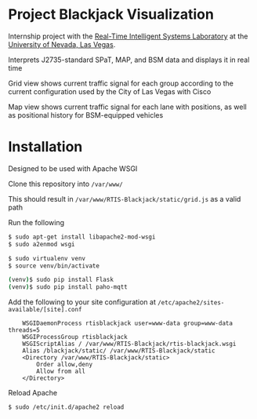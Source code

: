 # Project Blackjack Visualization
Internship project with the [Real-Time Intelligent Systems Laboratory](http://rtis.oit.unlv.edu/) at the [University of Nevada, Las Vegas](https://www.unlv.edu/).

Interprets J2735-standard SPaT, MAP, and BSM data and displays it in real time

Grid view shows current traffic signal for each group according to the current configuration used by the City of Las Vegas with Cisco

Map view shows current traffic signal for each lane with positions, as well as positional history for BSM-equipped vehicles

# Installation
Designed to be used with Apache WSGI

Clone this repository into `/var/www/`

This should result in `/var/www/RTIS-Blackjack/static/grid.js` as a valid path

Run the following
```bash
$ sudo apt-get install libapache2-mod-wsgi
$ sudo a2enmod wsgi

$ sudo virtualenv venv
$ source venv/bin/activate

(venv)$ sudo pip install Flask
(venv)$ sudo pip install paho-mqtt
```

Add the following to your site configuration at `/etc/apache2/sites-available/[site].conf`
```
    WSGIDaemonProcess rtisblackjack user=www-data group=www-data threads=5
    WSGIProcessGroup rtisblackjack
    WSGIScriptAlias / /var/www/RTIS-Blackjack/rtis-blackjack.wsgi
    Alias /blackjack/static/ /var/www/RTIS-Blackjack/static
    <Directory /var/www/RTIS-Blackjack/static>
        Order allow,deny
        Allow from all
    </Directory>
```

Reload Apache
```bash
$ sudo /etc/init.d/apache2 reload
```
